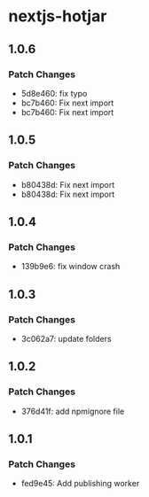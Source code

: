 # nextjs-hotjar

## 1.0.6

### Patch Changes

- 5d8e460: fix typo
- bc7b460: Fix next import
- bc7b460: Fix next import

## 1.0.5

### Patch Changes

- b80438d: Fix next import
- b80438d: Fix next import

## 1.0.4

### Patch Changes

- 139b9e6: fix window crash

## 1.0.3

### Patch Changes

- 3c062a7: update folders

## 1.0.2

### Patch Changes

- 376d41f: add npmignore file

## 1.0.1

### Patch Changes

- fed9e45: Add publishing worker
